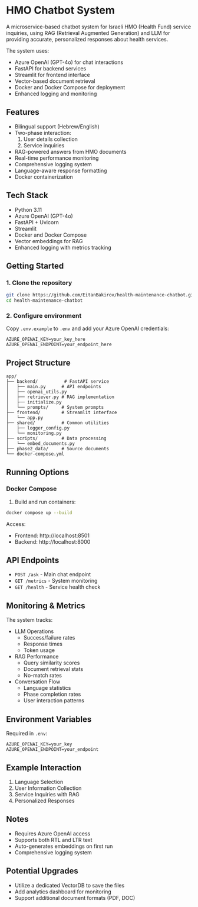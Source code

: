 # HMO Chatbot System

A microservice-based chatbot system for Israeli HMO (Health Fund) service inquiries, using RAG (Retrieval Augmented Generation) and LLM for providing accurate, personalized responses about health services.

The system uses:
- Azure OpenAI (GPT-4o) for chat interactions
- FastAPI for backend services
- Streamlit for frontend interface
- Vector-based document retrieval
- Docker and Docker Compose for deployment
- Enhanced logging and monitoring

## Features

- Bilingual support (Hebrew/English)
- Two-phase interaction:
  1. User details collection
  2. Service inquiries
- RAG-powered answers from HMO documents
- Real-time performance monitoring
- Comprehensive logging system
- Language-aware response formatting
- Docker containerization

## Tech Stack

- Python 3.11
- Azure OpenAI (GPT-4o)
- FastAPI + Uvicorn
- Streamlit
- Docker and Docker Compose
- Vector embeddings for RAG
- Enhanced logging with metrics tracking

## Getting Started

### 1. Clone the repository
```bash
git clone https://github.com/EitanBakirov/health-maintenance-chatbot.git
cd health-maintenance-chatbot
```

### 2. Configure environment
Copy `.env.example` to `.env` and add your Azure OpenAI credentials:
```env
AZURE_OPENAI_KEY=your_key_here
AZURE_OPENAI_ENDPOINT=your_endpoint_here
```

## Project Structure

```
app/
├── backend/          # FastAPI service
│   ├── main.py      # API endpoints
│   ├── openai_utils.py
│   ├── retriever.py # RAG implementation
│   ├── initialize.py
│   └── prompts/     # System prompts
├── frontend/        # Streamlit interface
│   └── app.py
├── shared/          # Common utilities
│   ├── logger_config.py
│   └── monitoring.py
├── scripts/         # Data processing
│   └── embed_documents.py
├── phase2_data/     # Source documents
└── docker-compose.yml
```

## Running Options

### Docker Compose

1. Build and run containers:
```bash
docker compose up --build
```

Access:
- Frontend: http://localhost:8501
- Backend: http://localhost:8000

## API Endpoints

- `POST /ask` - Main chat endpoint
- `GET /metrics` - System monitoring
- `GET /health` - Service health check

## Monitoring & Metrics

The system tracks:
- LLM Operations
  - Success/failure rates
  - Response times
  - Token usage
- RAG Performance
  - Query similarity scores 
  - Document retrieval stats
  - No-match rates
- Conversation Flow
  - Language statistics
  - Phase completion rates
  - User interaction patterns

## Environment Variables

Required in `.env`:
```env
AZURE_OPENAI_KEY=your_key
AZURE_OPENAI_ENDPOINT=your_endpoint
```

## Example Interaction

1. Language Selection
2. User Information Collection
3. Service Inquiries with RAG
4. Personalized Responses

## Notes

- Requires Azure OpenAI access
- Supports both RTL and LTR text
- Auto-generates embeddings on first run
- Comprehensive logging system

## Potential Upgrades

- Utilize a dedicated VectorDB to save the files
- Add analytics dashboard for monitoring
- Support additional document formats (PDF, DOC)
